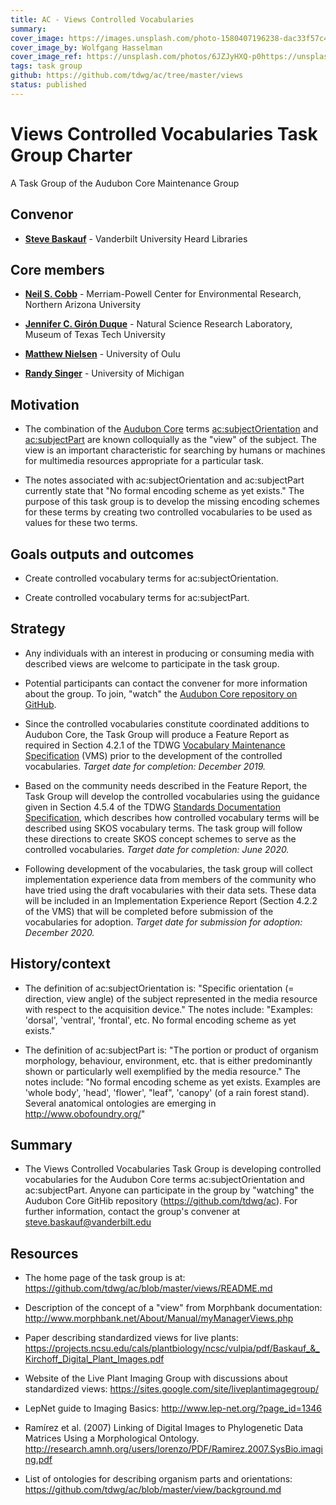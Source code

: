 ```yaml
---
title: AC - Views Controlled Vocabularies
summary: 
cover_image: https://images.unsplash.com/photo-1580407196238-dac33f57c410
cover_image_by: Wolfgang Hasselman
cover_image_ref: https://unsplash.com/photos/6JZJyHXQ-p0https://unsplash.com/photos/6JZJyHXQ-p0
tags: task group
github: https://github.com/tdwg/ac/tree/master/views
status: published
---
```


# Views Controlled Vocabularies Task Group Charter  
A Task Group of the Audubon Core Maintenance Group

## Convenor

  - [**Steve Baskauf**](mailto:steve.baskauf@vanderbilt.edu) - Vanderbilt
    University Heard Libraries

## Core members

  - [**Neil S. Cobb**](mailto:neil.cobb@nau.edu) - Merriam-Powell Center for
    Environmental Research, Northern Arizona University
    
  - [**Jennifer C. Girón Duque**](mailto:jennifer.giron@ttu.edu) - Natural Science Research Laboratory, Museum of Texas Tech University

  - [**Matthew Nielsen**](mailto:matthew.nielsen@oulu.fi) - University of Oulu

  - [**Randy Singer**](mailto:randalas@umich.edu) - University of Michigan

## Motivation

  - The combination of the [Audubon
    Core](https://www.tdwg.org/standards/ac/) terms
    [ac:subjectOrientation](https://tdwg.github.io/ac/termlist/#ac_subjectOrientation)
    and
    [ac:subjectPart](https://tdwg.github.io/ac/termlist/#ac_subjectPart)
    are known colloquially as the "view" of the subject. The view is an
    important characteristic for searching by humans or machines for
    multimedia resources appropriate for a particular task.

  - The notes associated with ac:subjectOrientation and ac:subjectPart
    currently state that "No formal encoding scheme as yet exists." The
    purpose of this task group is to develop the missing encoding
    schemes for these terms by creating two controlled vocabularies to
    be used as values for these two terms.

## Goals outputs and outcomes

  - Create controlled vocabulary terms for ac:subjectOrientation.

  - Create controlled vocabulary terms for ac:subjectPart.

## Strategy 

  - Any individuals with an interest in producing or consuming media
    with described views are welcome to participate in the task group.

  - Potential participants can contact the convener for more information
    about the group. To join, "watch" the [Audubon Core repository on
    GitHub](https://github.com/tdwg/ac).

  - Since the controlled vocabularies constitute coordinated additions
    to Audubon Core, the Task Group will produce a Feature Report as
    required in Section 4.2.1 of the TDWG [Vocabulary Maintenance
    Specification](https://github.com/tdwg/vocab/blob/master/vms/maintenance-specification.md)
    (VMS) prior to the development of the controlled vocabularies.
    *Target date for completion: December 2019.*

  - Based on the community needs described in the Feature Report, the
    Task Group will develop the controlled vocabularies using the
    guidance given in Section 4.5.4 of the TDWG [Standards Documentation
    Specification](https://github.com/tdwg/vocab/blob/master/sds/documentation-specification.md),
    which describes how controlled vocabulary terms will be described
    using SKOS vocabulary terms. The task group will follow these
    directions to create SKOS concept schemes to serve as the controlled
    vocabularies. *Target date for completion: June 2020.*

  - Following development of the vocabularies, the task group will
    collect implementation experience data from members of the community
    who have tried using the draft vocabularies with their data sets.
    These data will be included in an Implementation Experience Report
    (Section 4.2.2 of the VMS) that will be completed before submission
    of the vocabularies for adoption. *Target date for submission for
    adoption: December 2020.*

## History/context

  - The definition of ac:subjectOrientation is: "Specific orientation (=
    direction, view angle) of the subject represented in the media
    resource with respect to the acquisition device." The notes include:
    "Examples: 'dorsal', 'ventral', 'frontal', etc. No formal encoding
    scheme as yet exists."

  - The definition of ac:subjectPart is: "The portion or product of
    organism morphology, behaviour, environment, etc. that is either
    predominantly shown or particularly well exemplified by the media
    resource." The notes include: "No formal encoding scheme as yet
    exists. Examples are 'whole body', 'head', 'flower', "leaf",
    'canopy' (of a rain forest stand). Several anatomical ontologies are
    emerging in http://www.obofoundry.org/"

## Summary

  - The Views Controlled Vocabularies Task Group is developing
    controlled vocabularies for the Audubon Core terms
    ac:subjectOrientation and ac:subjectPart. Anyone can participate in
    the group by "watching" the Audubon Core GitHib repository
    (<https://github.com/tdwg/ac>). For further information, contact the
    group's convener at steve.baskauf@vanderbilt.edu

## Resources

  - The home page of the task group is at:
    <https://github.com/tdwg/ac/blob/master/views/README.md>

  - Description of the concept of a "view" from Morphbank documentation:
    <http://www.morphbank.net/About/Manual/myManagerViews.php>

  - Paper describing standardized views for live plants:
    <https://projects.ncsu.edu/cals/plantbiology/ncsc/vulpia/pdf/Baskauf_&_Kirchoff_Digital_Plant_Images.pdf>

  - Website of the Live Plant Imaging Group with discussions about
    standardized views:
    <https://sites.google.com/site/liveplantimagegroup/>

  - LepNet guide to Imaging Basics:
    <http://www.lep-net.org/?page_id=1346>

  - Ramírez et al. (2007) Linking of Digital Images to Phylogenetic Data
    Matrices Using a Morphological Ontology.
    <http://research.amnh.org/users/lorenzo/PDF/Ramirez.2007.SysBio.imaging.pdf>

  - List of ontologies for describing organism parts and orientations:
    <https://github.com/tdwg/ac/blob/master/view/background.md>
